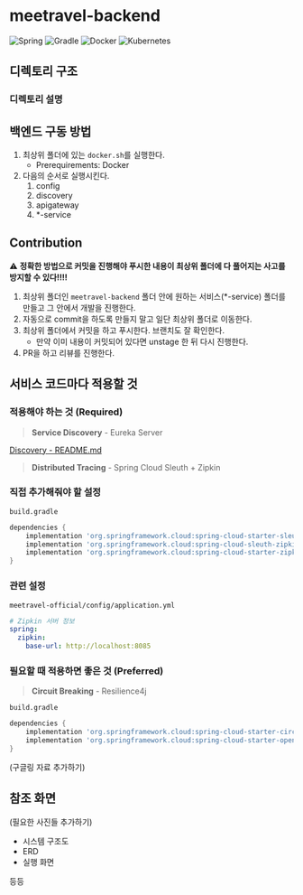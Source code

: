 # meetravel-backend

![Spring](https://img.shields.io/badge/Spring_Boot-F2F4F9?style=for-the-badge&logo=spring-boot)
![Gradle](https://img.shields.io/badge/Gradle-02303A.svg?style=for-the-badge&logo=Gradle&logoColor=white)
![Docker](https://img.shields.io/badge/docker-%230db7ed.svg?style=for-the-badge&logo=docker&logoColor=white)
![Kubernetes](https://img.shields.io/badge/kubernetes-%23326ce5.svg?style=for-the-badge&logo=kubernetes&logoColor=white)

## 디렉토리 구조

### 디렉토리 설명

## 백엔드 구동 방법

1. 최상위 폴더에 있는 `docker.sh`를 실행한다.
   - Prerequirements: Docker
2. 다음의 순서로 실행시킨다.
   1. config
   2. discovery
   3. apigateway
   4. *-service

## Contribution

⚠️ **정확한 방법으로 커밋을 진행해야 푸시한 내용이 최상위 폴더에 다 풀어지는 사고를 방지할 수 있다‼️‼️**

1. 최상위 폴더인 `meetravel-backend` 폴더 안에 원하는 서비스(*-service) 폴더를 만들고 그 안에서 개발을 진행한다.
2. 자동으로 commit을 하도록 만들지 말고 일단 최상위 폴더로 이동한다.
3. 최상위 폴더에서 커밋을 하고 푸시한다. 브랜치도 잘 확인한다.
   - 만약 이미 내용이 커밋되어 있다면 unstage 한 뒤 다시 진행한다.
4. PR을 하고 리뷰를 진행한다.

## 서비스 코드마다 적용할 것

### 적용해야 하는 것 (Required)

> **Service Discovery** - Eureka Server

[Discovery - README.md](https://github.com/meetravel-official/meetravel-backend/blob/main/discovery/README.md#서비스-등록을-위한-설정)

> **Distributed Tracing** - Spring Cloud Sleuth + Zipkin

### 직접 추가해줘야 할 설정

`build.gradle`
```groovy
dependencies {
    implementation 'org.springframework.cloud:spring-cloud-starter-sleuth'
    implementation 'org.springframework.cloud:spring-cloud-sleuth-zipkin'
    implementation 'org.springframework.cloud:spring-cloud-starter-zipkin' // zipkin 3.0 부터 sleuth-zipkin 으로 변경
}
```

### 관련 설정

`meetravel-official/config/application.yml`
```yaml
# Zipkin 서버 정보
spring:
  zipkin:
    base-url: http://localhost:8085
```

### 필요할 때 적용하면 좋은 것 (Preferred)

> **Circuit Breaking** - Resilience4j

`build.gradle`
```groovy
dependencies {
    implementation 'org.springframework.cloud:spring-cloud-starter-circuitbreaker-resilience4j'
    implementation 'org.springframework.cloud:spring-cloud-starter-openfeign'
}
```

(구글링 자료 추가하기)

## 참조 화면

(필요한 사진들 추가하기)
- 시스템 구조도
- ERD
- 실행 화면

등등
